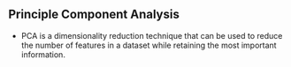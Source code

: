 ## Principle Component Analysis

- PCA is a dimensionality reduction technique that can be used to reduce the number of features in a dataset while retaining the most important information.
